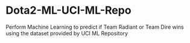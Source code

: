# Dota2-ML-UCI-ML-Repo
Perform Machine Learning to predict if Team Radiant or Team Dire wins using the dataset provided by UCI ML Repository
